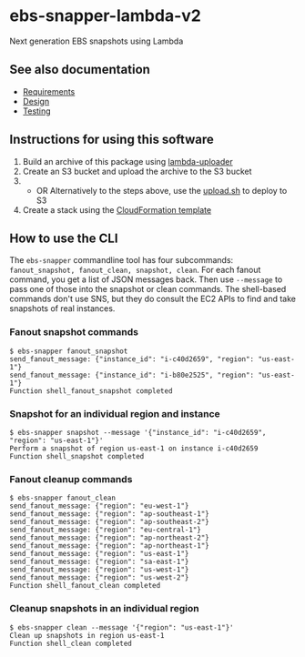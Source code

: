 # ebs-snapper-lambda-v2
Next generation EBS snapshots using Lambda

## See also documentation

- [Requirements](REQUIREMENTS.md)
- [Design](DESIGN.md)
- [Testing](TESTING.md)

## Instructions for using this software

1. Build an archive of this package using [lambda-uploader](http://github.com/rackerlabs/lambda-uploader)
1. Create an S3 bucket and upload the archive to the S3 bucket
1. - OR Alternatively to the steps above, use the [upload.sh](upload.sh) to deploy to S3
1. Create a stack using the [CloudFormation template](cloudformation.json)

## How to use the CLI

The `ebs-snapper` commandline tool has four subcommands: `fanout_snapshot, fanout_clean, snapshot, clean`. For each fanout command, you get a list of JSON messages back. Then use `--message` to pass one of those into the snapshot or clean commands. The shell-based commands don't use SNS, but they do consult the EC2 APIs to find and take snapshots of real instances.

### Fanout snapshot commands
```
$ ebs-snapper fanout_snapshot
send_fanout_message: {"instance_id": "i-c40d2659", "region": "us-east-1"}
send_fanout_message: {"instance_id": "i-b80e2525", "region": "us-east-1"}
Function shell_fanout_snapshot completed
```

### Snapshot for an individual region and instance
```
$ ebs-snapper snapshot --message '{"instance_id": "i-c40d2659", "region": "us-east-1"}'
Perform a snapshot of region us-east-1 on instance i-c40d2659
Function shell_snapshot completed
```

### Fanout cleanup commands
```
$ ebs-snapper fanout_clean
send_fanout_message: {"region": "eu-west-1"}
send_fanout_message: {"region": "ap-southeast-1"}
send_fanout_message: {"region": "ap-southeast-2"}
send_fanout_message: {"region": "eu-central-1"}
send_fanout_message: {"region": "ap-northeast-2"}
send_fanout_message: {"region": "ap-northeast-1"}
send_fanout_message: {"region": "us-east-1"}
send_fanout_message: {"region": "sa-east-1"}
send_fanout_message: {"region": "us-west-1"}
send_fanout_message: {"region": "us-west-2"}
Function shell_fanout_clean completed
```

### Cleanup snapshots in an individual region
```
$ ebs-snapper clean --message '{"region": "us-east-1"}'
Clean up snapshots in region us-east-1
Function shell_clean completed
```
